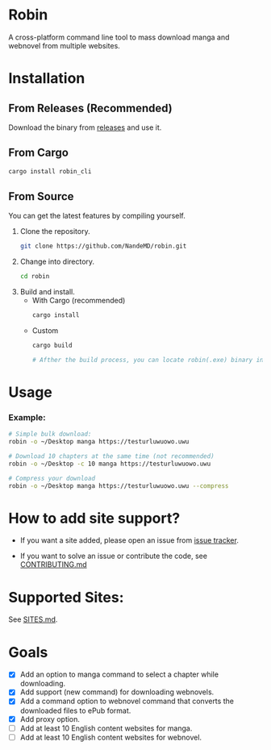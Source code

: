 # Robin

A cross-platform command line tool to mass download manga and webnovel from multiple websites.

# Installation

## From Releases (Recommended)
Download the binary from [releases](https://github.com/NandeMD/robin) and use it.

## From Cargo
```bash
cargo install robin_cli
```

## From Source
You can get the latest features by compiling yourself.

1. Clone the repository.
    ```bash
    git clone https://github.com/NandeMD/robin.git
    ```
2. Change into directory.
    ```bash
    cd robin
    ```
3. Build and install.
    - With Cargo (recommended)
        ```bash
        cargo install
        ```
    - Custom
        ```bash
        cargo build

        # Afther the build process, you can locate robin(.exe) binary in the target/release folder.
        ```


# Usage
### Example:
```bash
# Simple bulk download:
robin -o ~/Desktop manga https://testurluwuowo.uwu

# Download 10 chapters at the same time (not recommended)
robin -o ~/Desktop -c 10 manga https://testurluwuowo.uwu

# Compress your download
robin -o ~/Desktop manga https://testurluwuowo.uwu --compress
```


# How to add site support?
- If you want a site added, please open an issue from [issue tracker](https://github.com/NandeMD/robin/issues).

- If you want to solve an issue or contribute the code, see [CONTRIBUTING.md](https://github.com/NandeMD/robin/blob/main/CONTRIBUTING.md)


# Supported Sites:
See [SITES.md](https://github.com/NandeMD/robin/blob/main/SITES.md).

# Goals
- [X] Add an option to manga command to select a chapter while downloading.
- [X] Add support (new command) for downloading webnovels.
- [X] Add a command option to webnovel command that converts the downloaded files to ePub format.
- [X] Add proxy option.
- [ ] Add at least 10 English content websites for manga.
- [ ] Add at least 10 English content websites for webnovel.
